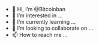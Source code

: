 - 👋 Hi, I’m @Bitcoinban
- 👀 I’m interested in ...
- 🌱 I’m currently learning ...
- 💞️ I’m looking to collaborate on ...
- 📫 How to reach me ...

<!---
Bitcoinban/Bitcoinban is a ✨ special ✨ repository because its `README.md` (this file) appears on your GitHub profile.
You can click the Preview link to take a look at your changes.
--->

